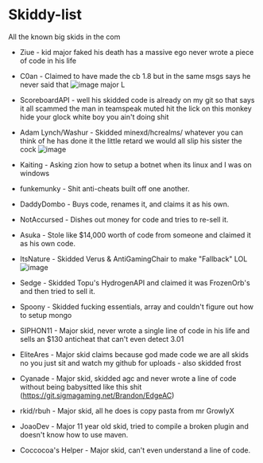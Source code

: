 # Skiddy-list
All the known big skids in the com

* Ziue - kid major faked his death has a massive ego never wrote a piece of code in his life
* C0an - Claimed to have made the cb 1.8 but in the same msgs says he never said that ![image](https://github.com/disclearing/Skiddy-list/assets/46827438/6161ed49-bcab-4dce-a1d0-e6e322b24e88)
 major L
* ScoreboardAPI - well his skidded code is already on my git so that says it all scammed the man in teamspeak muted hit the lick on this monkey hide your glock white boy you ain't doing shit
* Adam Lynch/Washur - Skidded minexd/hcrealms/ whatever you can think of he has done it the little retard we would all slip his sister the cock ![image](https://github.com/disclearing/Skiddy-list/assets/46827438/e8ad9288-44db-4a93-9a5e-74eac98123c6)

* Kaiting - Asking zion how to setup a botnet when its linux and I was on windows
* funkemunky - Shit anti-cheats built off one another.
* DaddyDombo - Buys code, renames it, and claims it as his own.
* NotAccursed - Dishes out money for code and tries to re-sell it.
* Asuka - Stole like $14,000 worth of code from someone and claimed it as his own code.
* ItsNature - Skidded Verus & AntiGamingChair to make "Fallback" LOL![image](https://github.com/disclearing/Skiddy-list/assets/61942923/81e6ecfb-15d5-45bf-bf8f-abc7bfc4c56f)
* Sedge - Skidded Topu's HydrogenAPI and claimed it was FrozenOrb's and then tried to sell it.
* Spoony - Skidded fucking essentials, array and couldn't figure out how to setup mongo
* SIPHON11 - Major skid, never wrote a single line of code in his life and sells an $130 anticheat that can't even detect 3.01 
* EliteAres - Major skid claims because god made code we are all skids no you just sit and watch my github for uploads - also skidded frost
* Cyanade - Major skid, skidded agc and never wrote a line of code without being babysitted like this shit (https://git.sigmagaming.net/Brandon/EdgeAC)
* rkid/rbuh - Major skid, all he does is copy pasta from mr GrowlyX
* JoaoDev - Major 11 year old skid, tried to compile a broken plugin and doesn't know how to use maven.
* Coccocoa's Helper - Major skid, can't even understand a line of code.
